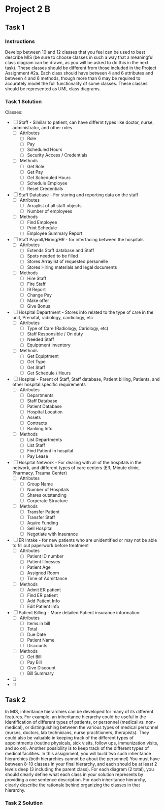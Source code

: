 # Project 2 B

## Task 1
### Instructions
Develop between 10 and 12 classes that you feel can be used to best describe MIS (be sure to choose classes in such a way that a meaningful class diagram can be drawn, as you will be asked to do this in the next task). These classes should be different from those included in the Project Assignment #2a. Each class should have between 4 and 6 attributes and between 4 and 6 methods, though more than 6 may be required to accurately model the full functionality of some classes. These classes should be represented as UML class diagrams.

### Task 1 Solution

Classes:
- [ ] Staff - Similar to patient, can have differnt types like doctor, nurse, administrator, and other roles
	- [ ] Attributes
		- [ ] Role
		- [ ] Pay
		- [ ] Scheduled Hours
		- [ ] Security Access / Credentials
	- [ ] Methods
		- [ ] Get Role
		- [ ] Get Pay
		- [ ] Get Scheduled Hours
		- [ ] Schedule Employee
		- [ ] Reset Credentials
- [ ] Staff Database - For storing and reporting data on the staff
	- [ ] Attributes
		- [ ] Arraylist of all staff objects
		- [ ] Number of employees
	- [ ] Methods
		- [ ] Find Employee
		- [ ] Print Schedule
		- [ ] Employee Summary Report
- [ ] Staff Payroll/Hiring/HR - for interfacing between the hospitals 
	- [ ] Attributes
		- [ ] Extends Staff database and Staff
		- [ ] Spots needed to be filled
		- [ ] Stores Arraylist of requested personelle
		- [ ] Stores Hiring materials and legal documents
	- [ ] Methods
		- [ ] Hire Staff
		- [ ] Fire Staff
		- [ ] I9 Report
		- [ ] Change Pay
		- [ ] Make offer
		- [ ] Give Bonus
- [ ] Hospital Department - Stores info related to the type of care in the unit, Prenatal, radiology, cardiology, etc
	- [ ] Attributes
		- [ ] Type of Care (Radiology, Cariology, etc)
		- [ ] Staff Responsible / On duty
		- [ ] Needed Staff
		- [ ] Equiptment inventory
	- [ ] Methods
		- [ ] Get Equiptment
		- [ ] Get Type
		- [ ] Get Staff
		- [ ] Get Schedule / Hours
- [ ] Hospital - Parent of Staff, Staff database, Patient billing, Patients, and other hospital specific requirements
	- [ ] Attributes
		- [ ] Departments
		- [ ] Staff Database
		- [ ] Patient Database
		- [ ] Hospital Location
		- [ ] Assets
		- [ ] Contracts
		- [ ] Banking Info
	- [ ] Methods
		- [ ] List Departments
		- [ ] List Staff
		- [ ] Find Patient in hospital
		- [ ] Pay Lease
- [ ] Hospital Network - For dealing with all of the hospitals in the network, and different types of care centers (ER, Minute clinic, Pharmacy, Trauma Center)
	- [ ] Attributes
		- [ ] Group Name
		- [ ] Number of Hospitals
		- [ ] Shares outstanding
		- [ ] Corperate Structure
	- [ ] Methods
		- [ ] Transfer Patient
		- [ ] Transfer Staff
		- [ ] Aquire Funding
		- [ ] Sell Hospital
		- [ ] Negotiate with Insurance
- [ ] ER Intake - for new patients who are unidentified or may not be able to fill out paperwork before treatment
	- [ ] Attributes
		- [ ] Patient ID number
		- [ ] Patient Illnesses
		- [ ] Patient Age
		- [ ] Assigned Room
		- [ ] Time of Admittance
	- [ ] Methods
		- [ ] Admit ER patient
		- [ ] Find ER patient
		- [ ] Add Patient Info
		- [ ] Edit Patient Info
- [ ] Patient Billing - More detailed Patient insurance information
	- [ ] Attributes
		- [ ] Items in bill
		- [ ] Total
		- [ ] Due Date
		- [ ] Patient Name
		- [ ] Discounts
	- [ ] Methods
		- [ ] Get Bill
		- [ ] Pay Bill
		- [ ] Give Discount
		- [ ] Bill Summary
- [ ] 
- [ ] 

## Task 2

In MIS, inheritance hierarchies can be developed for many of its different features. For example, an inheritance hierarchy could be useful in the identification of different types of patients, or personnel (medical vs. non-medical), or distinguishing between the various types of medical personnel (nurses, doctors, lab technicians, nurse practitioners, therapists). They could also be valuable in keeping track of the different types of appointments (routine physicals, sick visits, follow ups, immunization visits, and so on). Another possibility is to keep track of the different types of medical facilities. In this assignment, you will build two such inheritance hierarchies (both hierarchies cannot be about the personnel) You must have between 8-10 classes in your final hierarchy, and each should be at least 2 levels deep (3 including the parent class). For each diagram (2 total), you should clearly define what each class in your solution represents by providing a one sentence description. For each inheritance hierarchy, clearly describe the rationale behind organizing the classes in that hierarchy.

### Task 2 Solution
